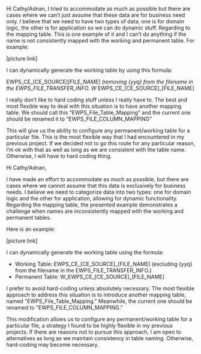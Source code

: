 Hi Cathy/Adnan,
  I tried to accommodate as much as possible but there are cases where we can’t just assume that these data are for business need only.  I believe that we need to have two types of data, one is for domain logic, the other is for application so we can do dynamic stuff.  Regarding to the mapping table.  This is one example of it and I can’t do anything if the name is not consistently mapped with the working and permanent table.  For example:

 [picture link]


I can dynamically generate the working table by using this formula:

EWPS_CE_[CE_SOURCE]_[FILE_NAME]  (removing {yyq} from the filename in the EWPS_FILE_TRANSFER_INFO.
W_ EWPS_CE_[CE_SOURCE]_[FILE_NAME]

I really don’t like to hard coding stuff unless I really have to.  The best and most flexible way to deal with this situation is to have another mapping table.  We should call this “EWPS_File_Table_Mapping” and the current one should be renamed it to “EWPS_FILE_COLUMN_MAPPING”

This will give us the ability to configure any permanent/working table for a particular file.  This is the most flexible way that I had encountered in my previous project.   If we decided not to go this route for any particular reason, I’m ok with that as well as long as we are consistent with the table name.  Otherwise, I will have to hard coding thing.



Hi Cathy/Adnan,

I have made an effort to accommodate as much as possible, but there are cases where we cannot assume that this data is exclusively for business needs. I believe we need to categorize data into two types: one for domain logic and the other for application, allowing for dynamic functionality. Regarding the mapping table, the presented example demonstrates a challenge when names are inconsistently mapped with the working and permanent tables.

Here is an example:

[picture link]

I can dynamically generate the working table using the formula:

- Working Table: EWPS_CE_[CE_SOURCE]_[FILE_NAME] (excluding {yyq} from the filename in the EWPS_FILE_TRANSFER_INFO.)
- Permanent Table: W_EWPS_CE_[CE_SOURCE]_[FILE_NAME]

I prefer to avoid hard-coding unless absolutely necessary. The most flexible approach to address this situation is to introduce another mapping table, named "EWPS_File_Table_Mapping." Meanwhile, the current one should be renamed to "EWPS_FILE_COLUMN_MAPPING."

This modification allows us to configure any permanent/working table for a particular file, a strategy I found to be highly flexible in my previous projects. If there are reasons not to pursue this approach, I am open to alternatives as long as we maintain consistency in table naming. Otherwise, hard-coding may become necessary.

